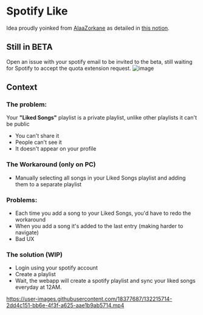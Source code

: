 # Spotify Like

Idea proudly yoinked from [AlaaZorkane](https://github.com/AlaaZorkane/) as detailed in [this notion](https://www.notion.so/difys/Spotify-Liked-Songs-7a6e846c7f3e4b2c880e90888090b917).

## Still in BETA
Open an issue with your spotify email to be invited to the beta, still waiting for Spotify to accept the quota extension request.
![image](https://user-images.githubusercontent.com/18377687/132216746-04166a44-5b81-4b6d-9570-6807b166b187.png)

## Context

### The problem:

Your **"Liked Songs"** playlist is a private playlist, unlike other playlists it can't be public

- You can't share it
- People can't see it
- It doesn't appear on your profile

### The Workaround (only on PC)

- Manually selecting all songs in your Liked Songs playlist and adding them to a separate playlist

### Problems:

- Each time you add a song to your Liked Songs, you'd have to redo the workaround
- When you add a song it's added to the last entry (making harder to navigate)
- Bad UX

### The solution (WIP)

- Login using your spotify account
- Create a playlist
- Wait, the webapp will create a spotify playlist and sync your liked songs everyday at 12AM.

https://user-images.githubusercontent.com/18377687/132215714-2dd4c151-bb6e-4f3f-a625-aae1b9ab5714.mp4

